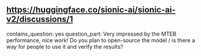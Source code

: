 ## https://huggingface.co/sionic-ai/sionic-ai-v2/discussions/1

contains_question: yes
question_part: Very impressed by the MTEB performance, nice work!
Do you plan to open-source the model / is there a way for people to use it and verify the results? 